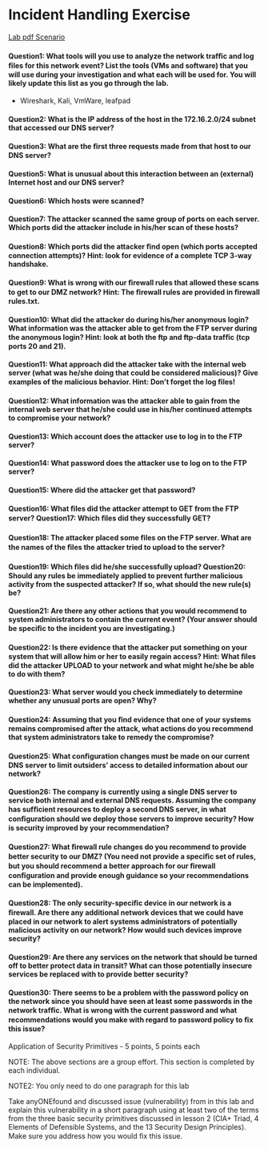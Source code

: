 # Incident Handling Exercise

[Lab pdf Scenario](https://github.com/bhklimk/CS482/blob/master/labs/Incident_Handling/L.pdf)

#### Question1: What tools will you use to analyze the network trafﬁc and log ﬁles for this network event? List the tools (VMs and software) that you will use during your investigation and what each will be used for. You will likely update this list as you go through the lab.
- Wireshark, Kali, VmWare, leafpad
#### Question2: What is the IP address of the host in the 172.16.2.0/24 subnet that accessed our DNS server?

#### Question3: What are the ﬁrst three requests made from that host to our DNS server?
#### Question5: What is unusual about this interaction between an (external) Internet host and our DNS server?
#### Question6: Which hosts were scanned?
#### Question7: The attacker scanned the same group of ports on each server. Which ports did the attacker include in his/her scan of these hosts?
#### Question8: Which ports did the attacker ﬁnd open (which ports accepted connection attempts)? Hint: look for evidence of a complete TCP 3-way handshake.
#### Question9: What is wrong with our ﬁrewall rules that allowed these scans to get to our DMZ network? Hint: The ﬁrewall rules are provided in ﬁrewall rules.txt.
#### Question10: What did the attacker do during his/her anonymous login? What information was the attacker able to get from the FTP server during the anonymous login? Hint: look at both the ftp and ftp-data trafﬁc (tcp ports 20 and 21).
#### Question11: What approach did the attacker take with the internal web server (what was he/she doing that could be considered malicious)? Give examples of the malicious behavior. Hint: Don’t forget the log ﬁles!
#### Question12: What information was the attacker able to gain from the internal web server that he/she could use in his/her continued attempts to compromise your network?
#### Question13: Which account does the attacker use to log in to the FTP server?
#### Question14: What password does the attacker use to log on to the FTP server? 
#### Question15: Where did the attacker get that password?
#### Question16: What ﬁles did the attacker attempt to GET from the FTP server? Question17: Which ﬁles did they successfully GET?  
#### Question18: The attacker placed some ﬁles on the FTP server. What are the names of the ﬁles the attacker tried to upload to the server?
#### Question19: Which ﬁles did he/she successfully upload? Question20: Should any rules be immediately applied to prevent further malicious activity from the suspected attacker? If so, what should the new rule(s) be?
#### Question21: Are there any other actions that you would recommend to system administrators to contain the current event? (Your answer should be speciﬁc to the incident you are investigating.)
#### Question22: Is there evidence that the attacker put something on your system that will allow him or her to easily regain access? Hint: What ﬁles did the attacker UPLOAD to your network and what might he/she be able to do with them?
#### Question23: What server would you check immediately to determine whether any unusual ports are open? Why?
#### Question24: Assuming that you ﬁnd evidence that one of your systems remains compromised after the attack, what actions do you recommend that system administrators take to remedy the compromise?
#### Question25: What conﬁguration changes must be made on our current DNS server to limit outsiders’ access to detailed information about our network?
#### Question26: The company is currently using a single DNS server to service both internal and external DNS requests. Assuming the company has sufﬁcient resources to deploy a second DNS server, in what conﬁguration should we deploy those servers to improve security? How is security improved by your recommendation?
#### Question27: What ﬁrewall rule changes do you recommend to provide better security to our DMZ? (You need not provide a speciﬁc set of rules, but you should recommend a better approach for our ﬁrewall conﬁguration and provide enough guidance so your recommendations can be implemented).
#### Question28: The only security-speciﬁc device in our network is a ﬁrewall. Are there any additional network devices that we could have placed in our network to alert systems administrators of potentially malicious activity on our network? How would such devices improve security?
#### Question29: Are there any services on the network that should be turned off to better protect data in transit? What can those potentially insecure services be replaced with to provide better security?
#### Question30: There seems to be a problem with the password policy on the network since you should have seen at least some passwords in the network trafﬁc. What is wrong with the current password and what recommendations would you make with regard to password policy to ﬁx this issue?

Application of Security Primitives - 5 points, 5 points each

NOTE: The above sections are a group effort. This section is completed by each individual. 

NOTE2: You only need to do one paragraph for this lab 

Take anyONEfound and discussed issue (vulnerability) from in this lab and explain this vulnerability in a short paragraph using at least two of the terms from the three basic security primitives discussed in lesson 2 (CIA+ Triad, 4 Elements of Defensible Systems, and the 13 Security Design Principles). Make sure you address how you would ﬁx this issue.

